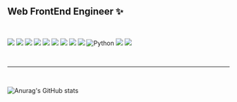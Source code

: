## Web FrontEnd Engineer ✨
<br />

<img src="https://img.shields.io/badge/HTML5-E34F26?style=flat&logo=html5&logoColor=white"> <img src="https://img.shields.io/badge/CSS3-1572B6?style=flat&logo=css3&logoColor=white"> <img src="https://img.shields.io/badge/JavaScript-F7DF1E?style=flat&logo=javascript&logoColor=white"> <img src="https://img.shields.io/badge/TypeScript-3178C6?style=flat&logo=typescript&logoColor=white"> <img src="https://img.shields.io/badge/React-61DAFB?style=flat&logo=react&logoColor=white"> <img src="https://img.shields.io/badge/NextJS-000000?style=flat&logo=nextdotjs&logoColor=white"> <img src="https://img.shields.io/badge/Redux-%23764ABC.svg?&style=flat&logo=redux&logoColor=white" /> <img src="https://img.shields.io/badge/TanstackQuery-FF4154?style=flat&logo=tanstackQuery&logoColor=white" /> <img src="https://img.shields.io/badge/Zustand-%23764ABC.svg?&style=flat&logo=zustand&logoColor=white" /> <img alt="Python" src ="https://img.shields.io/badge/StyledComponents-2A3657?style=flat&logo=StyledComponents&logoColor=#DB7093"/> <img src="https://img.shields.io/badge/Github-181717?style=flat&logo=github&logoColor=white"> <img src="https://img.shields.io/badge/Node.js-339933?style=flat&logo=Node.js&logoColor=white">

<br />

* * *

<br />

![Anurag's GitHub stats](https://github-readme-stats.vercel.app/api?username=ssumanlife&show_icons=true&theme=radical)
